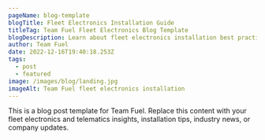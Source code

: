 ```yaml
---
pageName: blog-template
blogTitle: Fleet Electronics Installation Guide
titleTag: Team Fuel Fleet Electronics Blog Template
blogDescription: Learn about fleet electronics installation best practices, telematics devices, GPS tracking, and fleet management insights from Team Fuel.
author: Team Fuel
date: 2022-12-16T19:40:18.253Z
tags:
  - post
  - featured
image: /images/blog/landing.jpg
imageAlt: Team Fuel fleet electronics installation
---
```

This is a blog post template for Team Fuel. Replace this content with your fleet electronics and telematics insights, installation tips, industry news, or company updates.